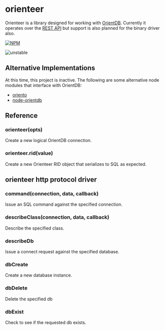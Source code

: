 # orienteer

Orienteer is a library designed for working with
[OrientDB](http://orientdb.org).  Currently it operates over the
[REST API](https://github.com/orientechnologies/orientdb/wiki/OrientDB-REST)
but support is also planned for the binary driver also.


[![NPM](https://nodei.co/npm/orienteer.png)](https://nodei.co/npm/orienteer/)

![unstable](https://img.shields.io/badge/stability-unstable-yellowgreen.svg)

## Alternative Implementations

At this time, this project is inactive. The following are some alternative
node modules that interface with OrientDB:

- [oriento](https://github.com/codemix/oriento)
- [node-orientdb](https://github.com/gabipetrovay/node-orientdb)

## Reference

### orienteer(opts)

Create a new logical OrientDB connection.

### orienteer.rid(value)

Create a new Orienteer RID object that serializes to SQL as expected.

## orienteer http protocol driver

### command(connection, data, callback)

Issue an SQL command against the specified connection.

### describeClass(connection, data, callback)

Describe the specified class.

### describeDb

Issue a connect request against the specified database.

### dbCreate

Create a new database instance.

### dbDelete

Delete the specified db

### dbExist

Check to see if the requested db exists.
